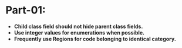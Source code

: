 # Part-01:

- **Child class field should not hide parent class fields.**
- **Use integer values for enumerations when possible.**
- **Frequently use Regions for code belonging to identical category.**